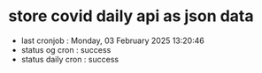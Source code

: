 # store covid daily api as json data

- last cronjob : Monday, 03 February 2025 13:20:46
- status og cron : success
- status daily cron : success
      
      